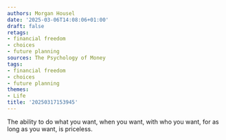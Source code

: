 ```yaml
---
authors: Morgan Housel
date: '2025-03-06T14:08:06+01:00'
draft: false
retags:
- financial freedom
- choices
- future planning
sources: The Psychology of Money
tags:
- financial freedom
- choices
- future planning
themes:
- Life
title: '20250317153945'
---
```


The ability to do what you want, when you want, with who you want, for as long as you want, is priceless.